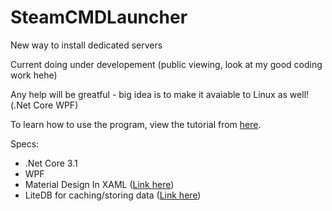 # SteamCMDLauncher
New way to install dedicated servers

Current doing under developement (public viewing, look at my good coding work hehe)

Any help will be greatful - big idea is to make it avaiable to Linux as well! (.Net Core WPF)

To learn how to use the program, view the tutorial from [here](https://github.com/TheE7Player/SteamCMDLauncher/wiki/Tutorial).

Specs:
- .Net Core 3.1
- WPF
- Material Design In XAML ([Link here](http://materialdesigninxaml.net))
- LiteDB for caching/storing data ([Link here](https://www.litedb.org))
